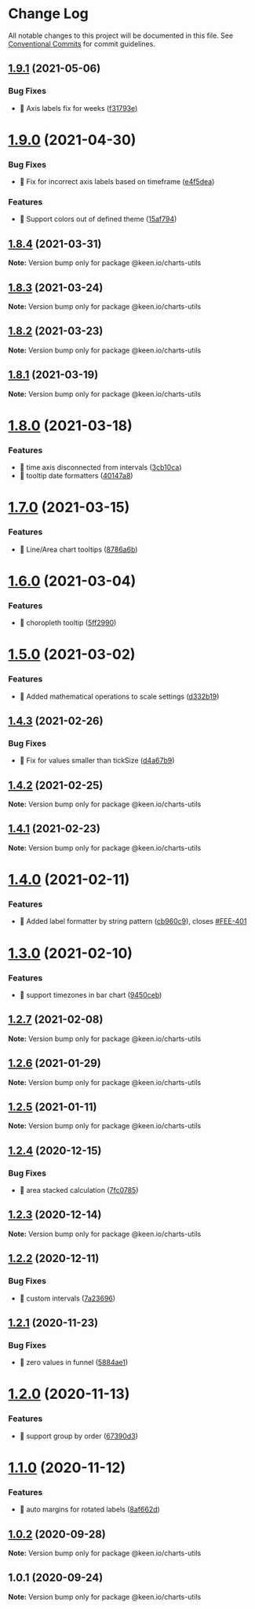 # Change Log

All notable changes to this project will be documented in this file.
See [Conventional Commits](https://conventionalcommits.org) for commit guidelines.

## [1.9.1](https://github.com/keen/keen/compare/@keen.io/charts-utils@1.9.0...@keen.io/charts-utils@1.9.1) (2021-05-06)


### Bug Fixes

* 🐛 Axis labels fix for weeks ([f31793e](https://github.com/keen/keen/commit/f31793e346b879af424e93a025ede4d984d08a9c))





# [1.9.0](https://github.com/keen/keen/compare/@keen.io/charts-utils@1.8.4...@keen.io/charts-utils@1.9.0) (2021-04-30)


### Bug Fixes

* 🐛 Fix for incorrect axis labels based on timeframe ([e4f5dea](https://github.com/keen/keen/commit/e4f5dea05667eea76a22296b57334731e4e641a9))


### Features

* 🎸 Support colors out of defined theme ([15af794](https://github.com/keen/keen/commit/15af794a1e9ea63c7518b6204626182089fcf989))





## [1.8.4](https://github.com/keen/keen/compare/@keen.io/charts-utils@1.8.3...@keen.io/charts-utils@1.8.4) (2021-03-31)

**Note:** Version bump only for package @keen.io/charts-utils





## [1.8.3](https://github.com/keen/keen/compare/@keen.io/charts-utils@1.8.2...@keen.io/charts-utils@1.8.3) (2021-03-24)

**Note:** Version bump only for package @keen.io/charts-utils





## [1.8.2](https://github.com/keen/keen/compare/@keen.io/charts-utils@1.8.1...@keen.io/charts-utils@1.8.2) (2021-03-23)

**Note:** Version bump only for package @keen.io/charts-utils





## [1.8.1](https://github.com/keen/keen/compare/@keen.io/charts-utils@1.8.0...@keen.io/charts-utils@1.8.1) (2021-03-19)

**Note:** Version bump only for package @keen.io/charts-utils





# [1.8.0](https://github.com/keen/keen/compare/@keen.io/charts-utils@1.7.0...@keen.io/charts-utils@1.8.0) (2021-03-18)


### Features

* 🎸 time axis disconnected from intervals ([3cb10ca](https://github.com/keen/keen/commit/3cb10ca3cbce28f7053811d7d1ab88bdca3e1492))
* 🎸 tooltip date formatters ([40147a8](https://github.com/keen/keen/commit/40147a8707c31632ab1ed4ec8f240fa50dfda71a))





# [1.7.0](https://github.com/keen/keen/compare/@keen.io/charts-utils@1.6.0...@keen.io/charts-utils@1.7.0) (2021-03-15)


### Features

* 🎸 Line/Area chart tooltips ([8786a6b](https://github.com/keen/keen/commit/8786a6bb5e0de98c2703a59e56e6746847ef94e0))





# [1.6.0](https://github.com/keen/keen/compare/@keen.io/charts-utils@1.5.0...@keen.io/charts-utils@1.6.0) (2021-03-04)


### Features

* 🎸 choropleth tooltip ([5ff2990](https://github.com/keen/keen/commit/5ff299068f59922188ee4cfa06a90df465f6fe0b))





# [1.5.0](https://github.com/keen/keen/compare/@keen.io/charts-utils@1.4.3...@keen.io/charts-utils@1.5.0) (2021-03-02)


### Features

* 🎸 Added mathematical operations to scale settings ([d332b19](https://github.com/keen/keen/commit/d332b19d9c317c27a4851a912f876e417764799b))





## [1.4.3](https://github.com/keen/keen/compare/@keen.io/charts-utils@1.4.2...@keen.io/charts-utils@1.4.3) (2021-02-26)


### Bug Fixes

* 🐛 Fix for values smaller than tickSize ([d4a67b9](https://github.com/keen/keen/commit/d4a67b9af236b78b296ed62657ccc5740c49507a))





## [1.4.2](https://github.com/keen/keen/compare/@keen.io/charts-utils@1.4.1...@keen.io/charts-utils@1.4.2) (2021-02-25)

**Note:** Version bump only for package @keen.io/charts-utils





## [1.4.1](https://github.com/keen/keen/compare/@keen.io/charts-utils@1.4.0...@keen.io/charts-utils@1.4.1) (2021-02-23)

**Note:** Version bump only for package @keen.io/charts-utils





# [1.4.0](https://github.com/keen/keen/compare/@keen.io/charts-utils@1.3.0...@keen.io/charts-utils@1.4.0) (2021-02-11)


### Features

* 🎸 Added label formatter by string pattern ([cb960c9](https://github.com/keen/keen/commit/cb960c98cc781a734a9b780d33be4d120a38860e)), closes [#FEE-401](https://github.com/keen/keen/issues/FEE-401)





# [1.3.0](https://github.com/keen/keen/compare/@keen.io/charts-utils@1.2.7...@keen.io/charts-utils@1.3.0) (2021-02-10)


### Features

* 🎸 support timezones in bar chart ([9450ceb](https://github.com/keen/keen/commit/9450cebc508b3d018c64808ea64fc2fef62e60c0))





## [1.2.7](https://github.com/keen/keen/compare/@keen.io/charts-utils@1.2.6...@keen.io/charts-utils@1.2.7) (2021-02-08)

**Note:** Version bump only for package @keen.io/charts-utils





## [1.2.6](https://github.com/keen/keen/compare/@keen.io/charts-utils@1.2.5...@keen.io/charts-utils@1.2.6) (2021-01-29)

**Note:** Version bump only for package @keen.io/charts-utils





## [1.2.5](https://github.com/keen/keen/compare/@keen.io/charts-utils@1.2.4...@keen.io/charts-utils@1.2.5) (2021-01-11)

**Note:** Version bump only for package @keen.io/charts-utils





## [1.2.4](https://github.com/keen/keen/compare/@keen.io/charts-utils@1.2.3...@keen.io/charts-utils@1.2.4) (2020-12-15)


### Bug Fixes

* 🐛 area stacked calculation ([7fc0785](https://github.com/keen/keen/commit/7fc0785b5b64bc4b94573b38b6245adae50b3622))





## [1.2.3](https://github.com/keen/keen/compare/@keen.io/charts-utils@1.2.2...@keen.io/charts-utils@1.2.3) (2020-12-14)

**Note:** Version bump only for package @keen.io/charts-utils





## [1.2.2](https://github.com/keen/keen/compare/@keen.io/charts-utils@1.2.1...@keen.io/charts-utils@1.2.2) (2020-12-11)


### Bug Fixes

* 🐛 custom intervals ([7a23696](https://github.com/keen/keen/commit/7a23696ea2cb2b221c18ded52fdfbfbaaa56b8ed))





## [1.2.1](https://github.com/keen/keen/compare/@keen.io/charts-utils@1.2.0...@keen.io/charts-utils@1.2.1) (2020-11-23)


### Bug Fixes

* 🐛 zero values in funnel ([5884ae1](https://github.com/keen/keen/commit/5884ae1008f416eb54b8d9db4f75ee790cf261ce))





# [1.2.0](https://github.com/keen/keen/compare/@keen.io/charts-utils@1.1.0...@keen.io/charts-utils@1.2.0) (2020-11-13)


### Features

* 🎸 support group by order ([67390d3](https://github.com/keen/keen/commit/67390d38f15e467dc74b4fc0afd8b9e96ac72c4e))





# [1.1.0](https://github.com/keen/keen/compare/@keen.io/charts-utils@1.0.2...@keen.io/charts-utils@1.1.0) (2020-11-12)


### Features

* 🎸 auto margins for rotated labels ([8af662d](https://github.com/keen/keen/commit/8af662ddf5d12a5d9f117935f048d933ef911e69))





## [1.0.2](https://github.com/keen/keen/compare/@keen.io/charts-utils@1.0.1...@keen.io/charts-utils@1.0.2) (2020-09-28)

**Note:** Version bump only for package @keen.io/charts-utils





## 1.0.1 (2020-09-24)

**Note:** Version bump only for package @keen.io/charts-utils

